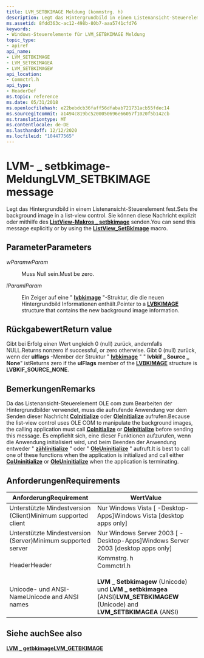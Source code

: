 ```yaml
---
title: LVM_SETBKIMAGE Meldung (kommstrg. h)
description: Legt das Hintergrundbild in einem Listenansicht-Steuerelement fest. Sie können diese Nachricht explizit oder mithilfe des ListView- \_ Makros setbkimage senden.
ms.assetid: 8fdd363c-ac12-498b-80b7-aaa5741cfd76
keywords:
- Windows-Steuerelemente für LVM_SETBKIMAGE Meldung
topic_type:
- apiref
api_name:
- LVM_SETBKIMAGE
- LVM_SETBKIMAGEA
- LVM_SETBKIMAGEW
api_location:
- Commctrl.h
api_type:
- HeaderDef
ms.topic: reference
ms.date: 05/31/2018
ms.openlocfilehash: e22bebdcb36faff56dfabab721731acb55fdec14
ms.sourcegitcommit: a1494c819bc5200050696e66057f1020f5b142cb
ms.translationtype: MT
ms.contentlocale: de-DE
ms.lasthandoff: 12/12/2020
ms.locfileid: "104477565"
---
```

# <a name="lvm_setbkimage-message"></a><span data-ttu-id="c8016-105">LVM- \_ setbkimage-Meldung</span><span class="sxs-lookup"><span data-stu-id="c8016-105">LVM\_SETBKIMAGE message</span></span>

<span data-ttu-id="c8016-106">Legt das Hintergrundbild in einem Listenansicht-Steuerelement fest.</span><span class="sxs-lookup"><span data-stu-id="c8016-106">Sets the background image in a list-view control.</span></span> <span data-ttu-id="c8016-107">Sie können diese Nachricht explizit oder mithilfe des [**ListView-Makros \_ setbkimage**](/windows/desktop/api/Commctrl/nf-commctrl-listview_setbkimage) senden.</span><span class="sxs-lookup"><span data-stu-id="c8016-107">You can send this message explicitly or by using the [**ListView\_SetBkImage**](/windows/desktop/api/Commctrl/nf-commctrl-listview_setbkimage) macro.</span></span>

## <a name="parameters"></a><span data-ttu-id="c8016-108">Parameter</span><span class="sxs-lookup"><span data-stu-id="c8016-108">Parameters</span></span>

<dl> <dt>

<span data-ttu-id="c8016-109">*wParam*</span><span class="sxs-lookup"><span data-stu-id="c8016-109">*wParam*</span></span> 
</dt> <dd>

<span data-ttu-id="c8016-110">Muss Null sein.</span><span class="sxs-lookup"><span data-stu-id="c8016-110">Must be zero.</span></span>

</dd> <dt>

<span data-ttu-id="c8016-111">*lParam*</span><span class="sxs-lookup"><span data-stu-id="c8016-111">*lParam*</span></span> 
</dt> <dd>

<span data-ttu-id="c8016-112">Ein Zeiger auf eine " [**lvbkimage**](/windows/win32/api/commctrl/ns-commctrl-lvbkimagea) "-Struktur, die die neuen Hintergrundbild Informationen enthält.</span><span class="sxs-lookup"><span data-stu-id="c8016-112">Pointer to a [**LVBKIMAGE**](/windows/win32/api/commctrl/ns-commctrl-lvbkimagea) structure that contains the new background image information.</span></span>

</dd> </dl>

## <a name="return-value"></a><span data-ttu-id="c8016-113">Rückgabewert</span><span class="sxs-lookup"><span data-stu-id="c8016-113">Return value</span></span>

<span data-ttu-id="c8016-114">Gibt bei Erfolg einen Wert ungleich 0 (null) zurück, andernfalls NULL.</span><span class="sxs-lookup"><span data-stu-id="c8016-114">Returns nonzero if successful, or zero otherwise.</span></span> <span data-ttu-id="c8016-115">Gibt 0 (null) zurück, wenn der **ulflags** -Member der Struktur " [**lvbkimage**](/windows/win32/api/commctrl/ns-commctrl-lvbkimagea) " " **lvbkif \_ Source \_ None**" ist</span><span class="sxs-lookup"><span data-stu-id="c8016-115">Returns zero if the **ulFlags** member of the [**LVBKIMAGE**](/windows/win32/api/commctrl/ns-commctrl-lvbkimagea) structure is **LVBKIF\_SOURCE\_NONE**.</span></span>

## <a name="remarks"></a><span data-ttu-id="c8016-116">Bemerkungen</span><span class="sxs-lookup"><span data-stu-id="c8016-116">Remarks</span></span>

<span data-ttu-id="c8016-117">Da das Listenansicht-Steuerelement OLE com zum Bearbeiten der Hintergrundbilder verwendet, muss die aufrufende Anwendung vor dem Senden dieser Nachricht [**CoInitialize**](/windows/desktop/api/objbase/nf-objbase-coinitialize) oder [**OleInitialize**](/windows/desktop/api/ole2/nf-ole2-oleinitialize) aufrufen.</span><span class="sxs-lookup"><span data-stu-id="c8016-117">Because the list-view control uses OLE COM to manipulate the background images, the calling application must call [**CoInitialize**](/windows/desktop/api/objbase/nf-objbase-coinitialize) or [**OleInitialize**](/windows/desktop/api/ole2/nf-ole2-oleinitialize) before sending this message.</span></span> <span data-ttu-id="c8016-118">Es empfiehlt sich, eine dieser Funktionen aufzurufen, wenn die Anwendung initialisiert wird, und beim Beenden der Anwendung entweder " [**zählinitialize**](/windows/desktop/api/combaseapi/nf-combaseapi-couninitialize) " oder " [**OleUninitialize**](/windows/desktop/api/ole2/nf-ole2-oleuninitialize) " aufruft.</span><span class="sxs-lookup"><span data-stu-id="c8016-118">It is best to call one of these functions when the application is initialized and call either [**CoUninitialize**](/windows/desktop/api/combaseapi/nf-combaseapi-couninitialize) or [**OleUninitialize**](/windows/desktop/api/ole2/nf-ole2-oleuninitialize) when the application is terminating.</span></span>

## <a name="requirements"></a><span data-ttu-id="c8016-119">Anforderungen</span><span class="sxs-lookup"><span data-stu-id="c8016-119">Requirements</span></span>



| <span data-ttu-id="c8016-120">Anforderung</span><span class="sxs-lookup"><span data-stu-id="c8016-120">Requirement</span></span> | <span data-ttu-id="c8016-121">Wert</span><span class="sxs-lookup"><span data-stu-id="c8016-121">Value</span></span> |
|-------------------------------------|---------------------------------------------------------------------------------------|
| <span data-ttu-id="c8016-122">Unterstützte Mindestversion (Client)</span><span class="sxs-lookup"><span data-stu-id="c8016-122">Minimum supported client</span></span><br/> | <span data-ttu-id="c8016-123">Nur Windows Vista \[ -Desktop-Apps\]</span><span class="sxs-lookup"><span data-stu-id="c8016-123">Windows Vista \[desktop apps only\]</span></span><br/>                                        |
| <span data-ttu-id="c8016-124">Unterstützte Mindestversion (Server)</span><span class="sxs-lookup"><span data-stu-id="c8016-124">Minimum supported server</span></span><br/> | <span data-ttu-id="c8016-125">Nur Windows Server 2003 \[ -Desktop-Apps\]</span><span class="sxs-lookup"><span data-stu-id="c8016-125">Windows Server 2003 \[desktop apps only\]</span></span><br/>                                  |
| <span data-ttu-id="c8016-126">Header</span><span class="sxs-lookup"><span data-stu-id="c8016-126">Header</span></span><br/>                   | <dl> <span data-ttu-id="c8016-127"><dt>Kommstrg. h</dt></span><span class="sxs-lookup"><span data-stu-id="c8016-127"><dt>Commctrl.h</dt></span></span> </dl> |
| <span data-ttu-id="c8016-128">Unicode- und ANSI-Name</span><span class="sxs-lookup"><span data-stu-id="c8016-128">Unicode and ANSI names</span></span><br/>   | <span data-ttu-id="c8016-129">**LVM \_ Setbkimagew** (Unicode) und **LVM \_ setbkimagea** (ANSI)</span><span class="sxs-lookup"><span data-stu-id="c8016-129">**LVM\_SETBKIMAGEW** (Unicode) and **LVM\_SETBKIMAGEA** (ANSI)</span></span><br/>             |



## <a name="see-also"></a><span data-ttu-id="c8016-130">Siehe auch</span><span class="sxs-lookup"><span data-stu-id="c8016-130">See also</span></span>

<dl> <dt>

[<span data-ttu-id="c8016-131">**LVM \_ getbkimage**</span><span class="sxs-lookup"><span data-stu-id="c8016-131">**LVM\_GETBKIMAGE**</span></span>](lvm-getbkimage.md)
</dt> </dl>

 

